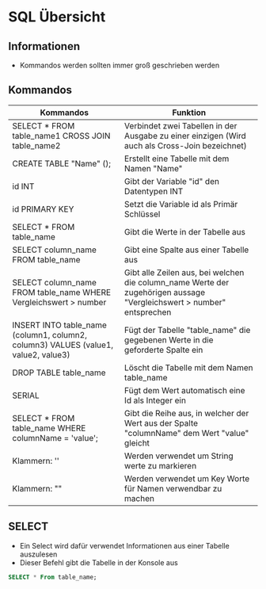 # SQL Übersicht

## Informationen

+ Kommandos werden sollten immer groß geschrieben werden

## Kommandos

|Kommandos|Funktion|
|-|-|
|SELECT * FROM table_name1 CROSS JOIN table_name2|Verbindet zwei Tabellen in der Ausgabe zu einer einzigen (Wird auch als Cross-Join bezeichnet)|
|CREATE TABLE "Name" ();|Erstellt eine Tabelle mit dem Namen "Name"|
|id INT|Gibt der Variable "id" den Datentypen INT|
|id PRIMARY KEY|Setzt die Variable id als Primär Schlüssel|
|SELECT * FROM table_name|Gibt die Werte in der Tabelle aus|
|SELECT column_name FROM table_name|Gibt eine Spalte aus einer Tabelle aus|
|SELECT column_name FROM table_name WHERE Vergleichswert > number|Gibt alle Zeilen aus, bei welchen die column_name Werte der zugehörigen aussage "Vergleichswert > number" entsprechen|
|INSERT INTO table_name (column1, column2, column3) VALUES (value1, value2, value3)|Fügt der Tabelle "table_name" die gegebenen Werte in die geforderte Spalte ein|
|DROP TABLE table_name|Löscht die Tabelle mit dem Namen table_name|
|SERIAL|Fügt dem Wert automatisch eine Id als Integer ein|
|SELECT * FROM table_name WHERE columnName = 'value';|Gibt die Reihe aus, in welcher der Wert aus der Spalte "columnName" dem Wert "value" gleicht|
|Klammern: ''|Werden verwendet um String werte zu markieren|
|Klammern: ""|Werden verwendet um Key Worte für Namen verwendbar zu machen|




## SELECT

+ Ein Select wird dafür verwendet Informationen aus einer Tabelle auszulesen
+ Dieser Befehl gibt die Tabelle in der Konsole aus
``` SQL
SELECT * From table_name;
```